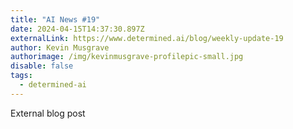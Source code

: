 ```yaml
---
title: "AI News #19"
date: 2024-04-15T14:37:30.897Z
externalLink: https://www.determined.ai/blog/weekly-update-19
author: Kevin Musgrave
authorimage: /img/kevinmusgrave-profilepic-small.jpg
disable: false
tags:
  - determined-ai
---
```

E﻿xternal blog post
